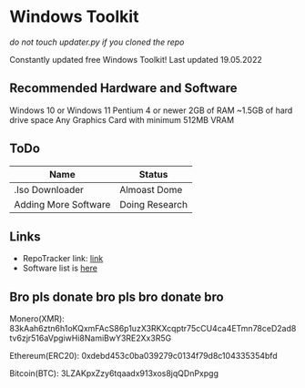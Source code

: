 # Windows Toolkit
*do not touch updater.py if you cloned the repo*

Constantly updated free Windows Toolkit!
Last updated 19.05.2022

## Recommended Hardware and Software
Windows 10 or Windows 11
Pentium 4 or newer
2GB of RAM
~1.5GB of hard drive space
Any Graphics Card with minimum 512MB VRAM

## ToDo

| Name | Status |
| --- | --- |
|.Iso Downloader|Almoast Dome|
|Adding More Software|Doing Research|


## Links

- RepoTracker link: [link](https://repo-tracker.com/r/gh/xemulat/Windows-Toolkit)
- Software list is [here](https://github.com/xemulat/Windows-Toolkit/wiki/Software-List)







## Bro pls donate bro pls bro donate bro

Monero(XMR): 83kAah6ztn6h1oKQxmFAcS86p1uzX3RKXcqptr75cCU4ca4ETmn78ceD2ad8tv6zjr516aVpgiwHi8NamiBwY3RE2Xx3R5G

Ethereum(ERC20): 0xdebd453c0ba039279c0134f79d8c104335354bfd

Bitcoin(BTC): 3LZAKpxZzy6tqaadx913xos8jqQDnPxpgg
